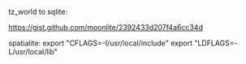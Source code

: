 tz_world to sqlite:

https://gist.github.com/moonlite/2392433d207f4a6cc34d

spatialite:
 export "CFLAGS=-I/usr/local/include"
export "LDFLAGS=-L/usr/local/lib"

